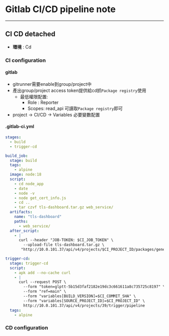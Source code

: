 # Gitlab CI/CD pipeline note

---
## CI CD detached 
- **環境** : Cd

### CI configuration

#### gitlab 
- gitrunner需要enable到group/project中
- 產出group/project access token提供給cd抓`Package registry`使用
  - 最低權限配置: 
    - Role : Reporter
    - Scopes: read_api 可讀取`Package registry`即可
- project -> CI/CD -> Variables 必要變數配置

#### .gitlab-ci.yml
```yml
stages:
  - build
  - trigger-cd

build_job:
  stage: build
  tags:
    - alpine
  image: node:18
  script:
    - cd node_app
    - date
    - node -v
    - node get_cert_info.js
    - cd ..
    - tar czvf tls-dashboard.tar.gz web_service/
  artifacts:
    name: "tls-dashboard"
    paths:
      - web_service/
  after_script:
    - |
      curl --header "JOB-TOKEN: $CI_JOB_TOKEN" \
        --upload-file tls-dashboard.tar.gz \
       "http://10.0.101.37/api/v4/projects/$CI_PROJECT_ID/packages/generic/tls-dashboard/$CI_COMMIT_SHA/tls-dashboard.tar.gz"

trigger-cd:
  stage: trigger-cd
  script:
    - apk add --no-cache curl
    - |
      curl --request POST \
        --form "token=glptt-5b15d3faf2182e19dc3c661611a8c735725c8197" \
        --form "ref=main" \
        --form "variables[BUILD_VERSION]=$CI_COMMIT_SHA" \
        --form "variables[SOURCE_PROJECT_ID]=$CI_PROJECT_ID" \
        http://10.0.101.37/api/v4/projects/39/trigger/pipeline
  tags:
    - alpine
```


### CD configuration
